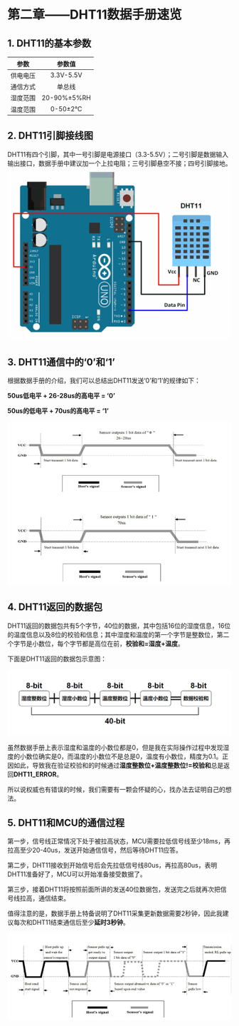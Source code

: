 # 第二章——DHT11数据手册速览

## 1. DHT11的基本参数

|   参数   |   参数值    |
| :------: | :---------: |
| 供电电压 |  3.3V-5.5V  |
| 通信方式 |   单总线    |
| 湿度范围 | 20-90%±5%RH |
| 温度范围 |  0-50±2°C   |

## 2. DHT11引脚接线图

DHT11有四个引脚，其中一号引脚是电源接口（3.3-5.5V）；二号引脚是数据输入输出接口，数据手册中建议加一个上拉电阻；三号引脚悬空不接；四号引脚接地。
![接线图](../../../../images/通信专题/串行通信/One-Wire/3.1.2-1.png)

## 3. DHT11通信中的‘0’和‘1’

根据数据手册的介绍，我们可以总结出DHT11发送‘0’和‘1’的规律如下：

**50us低电平 + 26-28us的高电平 = ‘0’**

**50us的低电平 + 70us的高电平 = ‘1’**

![数据‘0’和’1‘](../../../../images/通信专题/串行通信/One-Wire/3.1.2-2.png)

## 4. DHT11返回的数据包

DHT11返回的数据包共有5个字节，40位的数据，其中包括16位的湿度信息，16位的温度信息以及8位的校验和信息；其中湿度和温度的第一个字节是整数位，第二个字节是小数位，每个字节都是高位在前，**校验和=湿度+温度**。

下面是DHT11返回的数据包示意图：

![DHT11数据格式](../../../../images/通信专题/串行通信/One-Wire/3.1.2-3.png)

虽然数据手册上表示湿度和温度的小数位都是0，但是我在实际操作过程中发现湿度的小数位确实是0，而温度的小数位不是总是0，温度有小数位，精度为0.1。正因如此，导致我在验证校验和的时候通过**湿度整数位+温度整数位!=校验和**总是返回**DHT11_ERROR**。

所以说权威也有错误的时候，我们需要有一颗会怀疑的心，找办法去证明自己的想法。

## 5. DHT11和MCU的通信过程

第一步，信号线正常情况下处于被拉高状态，MCU需要拉低信号线至少18ms，再拉高至少20-40us，发送开始通信信号，然后等待DHT11应答。

第二步，DHT11接收到开始信号后会先拉低信号线80us，再拉高80us，表明DHT11准备好了，MCU可以开始准备接受数据了。

第三步，接着DHT11将按照前面所讲的发送40位数据包，发送完之后就再次把信号线拉高，通信结束。

值得注意的是，数据手册上特备说明了DHT11采集更新数据需要2秒钟，因此我建议每次和DHT11结束通信后至少**延时3秒钟**。

![DHT11和MCU的通信过程](../../../../images/通信专题/串行通信/One-Wire/3.1.2-4.png)